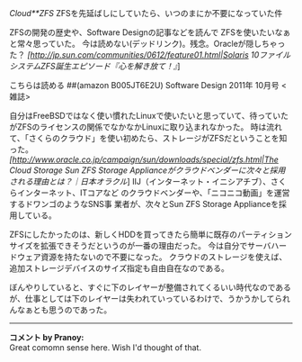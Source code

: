 *Cloud**ZFS* ZFSを先延ばしにしていたら、いつのまにか不要になっていた件

ZFSの開発の歴史や、Software Designの記事などを読んで ZFSを使いたいなぁと常々思っていた。
 今は読めない(デッドリンク)。残念。Oracleが隠しちゃった？
 *[http://jp.sun.com/communities/0612/feature01.html|Solaris 10ファイルシステムZFS誕生エピソード『心を解き放て！』*]

 こちらは読める
 ##(amazon B005JT6E2U)  Software Design 2011年 10月号 <雑誌>

自分はFreeBSDではなく使い慣れたLinuxで使いたいと思っていて、待っていたがZFSのライセンスの関係でなかなかLinuxに取り込まれなかった。
時は流れて、「さくらのクラウド」を使い初めたら、ストレージがZFSだということを知った。
 *[http://www.oracle.co.jp/campaign/sun/downloads/special/zfs.html|The Cloud Storage Sun ZFS Storage Applianceがクラウドベンダーに次々と採用される理由とは？｜日本オラクル*]
 IIJ（インターネット・イニシアチブ）、さくらインターネット、ITコアなど
 のクラウドベンダーや、「ニコニコ動画」を運営するドワンゴのようなSNS事
 業者が、次々とSun ZFS Storage Applianceを採用している。

ZFSにしたかったのは、新しくHDDを買ってきたら簡単に既存のパーティションサイズを拡張できそうだというのが一番の理由だった。
今は自分でサーバハードウェア資源を持たないので不要になった。
クラウドのストレージを使えば、追加ストレージデバイスのサイズ指定も自由自在なのである。

ぼんやりしていると、すぐに下のレイヤーが整備されてくるいい時代なのであるが、仕事としては下のレイヤーは失われていっているわけで、うかうかしてられんなぁとも思うのであった。



---

**コメント by Pranoy:**  
Great comomn sense here. Wish I'd thought of that.
